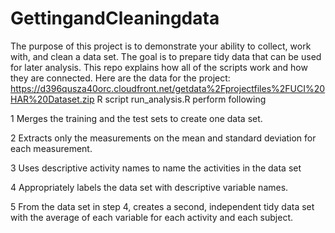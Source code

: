 # GettingandCleaningdata 
The purpose of this project is to demonstrate your ability to collect, work with, and clean a data set. The goal is to prepare tidy data 
that can be used for later analysis. This repo explains how all of the scripts work and how they are connected. Here are the data for the
project: https://d396qusza40orc.cloudfront.net/getdata%2Fprojectfiles%2FUCI%20HAR%20Dataset.zip
R script run_analysis.R perform following

1 Merges the training and the test sets to create one data set.

2 Extracts only the measurements on the mean and standard deviation for each measurement.

3 Uses descriptive activity names to name the activities in the data set

4 Appropriately labels the data set with descriptive variable names.

5 From the data set in step 4, creates a second, independent tidy data set with the average of each variable for each activity and each subject.

